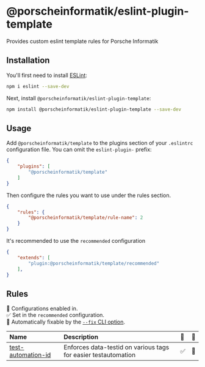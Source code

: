 # @porscheinformatik/eslint-plugin-template

Provides custom eslint template rules for Porsche Informatik

## Installation

You'll first need to install [ESLint](https://eslint.org/):

```sh
npm i eslint --save-dev
```

Next, install `@porscheinformatik/eslint-plugin-template`:

```sh
npm install @porscheinformatik/eslint-plugin-template --save-dev
```

## Usage

Add `@porscheinformatik/template` to the plugins section of your `.eslintrc` configuration file. You can omit the `eslint-plugin-` prefix:

```json
{
    "plugins": [
        "@porscheinformatik/template"
    ]
}
```


Then configure the rules you want to use under the rules section.

```json
{
    "rules": {
        "@porscheinformatik/template/rule-name": 2
    }
}
```

It's recommended to use the `recommended` configuration

```json
{
    "extends": [
        "plugin:@porscheinformatik/template/recommended"
    ],
}
```

## Rules

<!-- begin auto-generated rules list -->

💼 Configurations enabled in.\
✅ Set in the `recommended` configuration.\
🔧 Automatically fixable by the [`--fix` CLI option](https://eslint.org/docs/user-guide/command-line-interface#--fix).

| Name                                                   | Description                                                    | 💼 | 🔧 |
| :----------------------------------------------------- | :------------------------------------------------------------- | :- | :- |
| [test-automation-id](docs/rules/test-automation-id.md) | Enforces data-testid on various tags for easier testautomation | ✅  | 🔧 |

<!-- end auto-generated rules list -->


